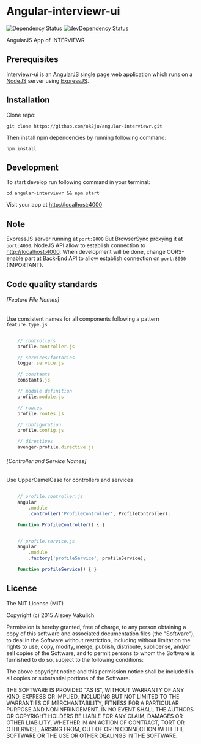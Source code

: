 # Angular-interviewr-ui
[![Dependency Status](https://david-dm.org/futturum/angular-interviewr.svg)](https://david-dm.org/futturum/angular-interviewr)
[![devDependency Status](https://david-dm.org/futturum/angular-interviewr/dev-status.svg)](https://david-dm.org/futturum/angular-interviewr#info=devDependencies)

AngularJS App of INTERVIEWR

## Prerequisites 

Interviewr-ui is an [AngularJS](https://angularjs.org/) single page web application which runs on a [NodeJS](http://nodejs.org/) server using [ExpressJS](http://expressjs.com/).

## Installation

Clone repo:

    git clone https://github.com/ok2ju/angular-interviewr.git

Then install npm dependencies by running following command:

    npm install

## Development

To start develop run following command in your terminal:

    cd angular-interviewr && npm start
    
Visit your app at [http://localhost:4000](http://localhost:4000)

## Note

ExpressJS server running at `port:8000`
But BrowserSync proxying it at `port:4000`. NodeJS API allow to establish connection to [http://localhost:4000](http://localhost:4000). When development will be done, change CORS-enable part at Back-End API to allow establish connection on `port:8000` (IMPORTANT).

## Code quality standards

###### [Feature File Names]

Use consistent names for all components following a pattern `feature.type.js`

```javascript

    // controllers
    profile.controller.js

    // services/factories
    logger.service.js

    // constants
    constants.js

    // module definition
    profile.module.js

    // routes
    profile.routes.js

    // configuration
    profile.config.js

    // directives
    avenger-profile.directive.js
```

###### [Controller and Service Names]

Use UpperCamelCase for controllers and services

```javascript

    // profile.controller.js
    angular
        .module
        .controller('ProfileController', ProfileController);

    function ProfileController() { }
```

```javascript

    // profile.service.js
    angular
        .module
        .factory('profileService', profileService);

    function profileService() { }
```

## License

The MIT License (MIT)

Copyright (c) 2015 Alexey Vakulich

Permission is hereby granted, free of charge, to any person obtaining a copy
of this software and associated documentation files (the "Software"), to deal
in the Software without restriction, including without limitation the rights
to use, copy, modify, merge, publish, distribute, sublicense, and/or sell
copies of the Software, and to permit persons to whom the Software is
furnished to do so, subject to the following conditions:

The above copyright notice and this permission notice shall be included in all
copies or substantial portions of the Software.

THE SOFTWARE IS PROVIDED "AS IS", WITHOUT WARRANTY OF ANY KIND, EXPRESS OR
IMPLIED, INCLUDING BUT NOT LIMITED TO THE WARRANTIES OF MERCHANTABILITY,
FITNESS FOR A PARTICULAR PURPOSE AND NONINFRINGEMENT. IN NO EVENT SHALL THE
AUTHORS OR COPYRIGHT HOLDERS BE LIABLE FOR ANY CLAIM, DAMAGES OR OTHER
LIABILITY, WHETHER IN AN ACTION OF CONTRACT, TORT OR OTHERWISE, ARISING FROM,
OUT OF OR IN CONNECTION WITH THE SOFTWARE OR THE USE OR OTHER DEALINGS IN THE
SOFTWARE.
